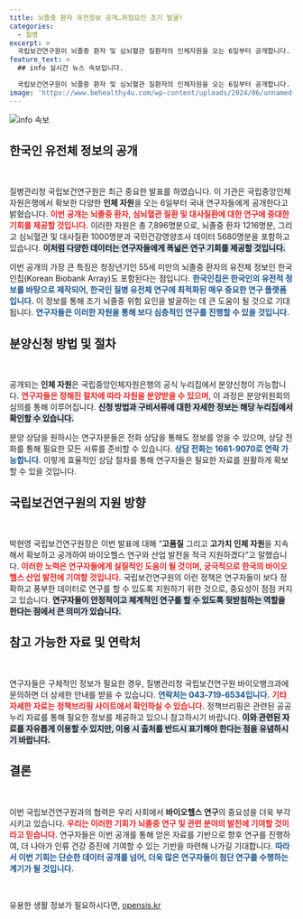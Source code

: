 ```yaml
---
title: 뇌졸중 환자 유전정보 공개…위험요인 조기 발굴!
categories:
  - 질병
excerpt: >
  국립보건연구원이 뇌졸중 환자 및 심뇌혈관 질환자의 인체자원을 오는 6일부터 공개합니다. 특히, 청장년기 뇌졸중 환자의 유전체 정보인 한국인칩이 포함되어 조기 위험 요인 발굴이 기대됩니다.
feature_text: >
  ## info 실시간 뉴스 속보입니다.

  국립보건연구원이 뇌졸중 환자 및 심뇌혈관 질환자의 인체자원을 오는 6일부터 공개합니다. 특히, 청장년기 뇌졸중 환자의 유전체 정보인 한국인칩이 포함되어 조기 위험 요인 발굴이 기대됩니다.
image: 'https://www.behealthy4u.com/wp-content/uploads/2024/06/unnamed-file.png'
---
```


<p><img src="https://www.behealthy4u.com/wp-content/uploads/2024/06/unnamed-file.png" alt="info 속보" /></p>

<h2 data-ke-size="size26">한국인 유전체 정보의 공개</h2>

<p data-ke-size="size16">&nbsp;</p> 

<p>질병관리청 국립보건연구원은 최근 중요한 발표를 하였습니다. 이 기관은 국립중앙인체자원은행에서 확보한 다양한 <b>인체 자원</b>을 오는 6일부터 국내 연구자들에게 공개한다고 밝혔습니다. <b><span style="color: #ee2323;">이번 공개는 뇌졸중 환자, 심뇌혈관 질환 및 대사질환에 대한 연구에 중대한 기회를 제공할 것입니다.</span></b> 이러한 자원은 총 7,896명분으로, 뇌졸중 환자 1216명분, 그리고 심뇌혈관 및 대사질환 1000명분과 국민건강영양조사 데이터 5680명분을 포함하고 있습니다. <b><span style="background-color: #21538527;">이처럼 다양한 데이터는 연구자들에게 폭넓은 연구 기회를 제공할 것입니다.</span></b> </p>

<p>이번 공개의 가장 큰 특징은 청장년기인 55세 미만의 뇌졸중 환자의 유전체 정보인 한국인칩(Korean Biobank Array)도 포함된다는 점입니다. <b><span style="color: #1a5490;">한국인칩은 한국인의 유전적 정보를 바탕으로 제작되어, 한국인 질병 유전체 연구에 최적화된 매우 중요한 연구 플랫폼입니다.</span></b> 이 정보를 통해 조기 뇌졸중 위험 요인을 발굴하는 데 큰 도움이 될 것으로 기대됩니다. <b><span style="color: #1a5490;">연구자들은 이러한 자원을 통해 보다 심층적인 연구를 진행할 수 있을 것입니다.</span></b></p>

<h2 data-ke-size="size26">분양신청 방법 및 절차</h2>

<p data-ke-size="size16">&nbsp;</p> 

<p>공개되는 <b>인체 자원</b>은 국립중앙인체자원은행의 공식 누리집에서 분양신청이 가능합니다. <b><span style="color: #ee2323;">연구자들은 정해진 절차에 따라 자원을 분양받을 수 있으며</span></b>, 이 과정은 분양위원회의 심의를 통해 이루어집니다. <b><span style="background-color: #21538527;">신청 방법과 구비서류에 대한 자세한 정보는 해당 누리집에서 확인할 수 있습니다.</span></b></p>

<p>분양 상담을 원하시는 연구자분들은 전화 상담을 통해도 정보를 얻을 수 있으며, 상담 전화를 통해 필요한 모든 서류를 준비할 수 있습니다. <b><span style="color: #1a5490;">상담 전화는 1661-9070로 연락 가능합니다.</span></b> 이렇게 효율적인 상담 절차를 통해 연구자들은 필요한 자료를 원활하게 확보할 수 있을 것입니다.</p>

<h2 data-ke-size="size26">국립보건연구원의 지원 방향</h2>

<p data-ke-size="size16">&nbsp;</p> 

<p>박현영 국립보건연구원장은 이번 발표에 대해 “<b>고품질</b> 그리고 <b>고가치 인체 자원</b>을 지속해서 확보하고 공개하여 바이오헬스 연구와 산업 발전을 적극 지원하겠다”고 말했습니다. <b><span style="color: #ee2323;">이러한 노력은 연구자들에게 실질적인 도움이 될 것이며, 궁극적으로 한국의 바이오헬스 산업 발전에 기여할 것입니다.</span></b> 국립보건연구원의 이런 정책은 연구자들이 보다 정확하고 풍부한 데이터로 연구를 할 수 있도록 지원하기 위한 것으로, 중요성이 점점 커지고 있습니다. <b><span style="background-color: #21538527;">연구자들이 안정적이고 체계적인 연구를 할 수 있도록 뒷받침하는 역할을 한다는 점에서 큰 의미가 있습니다.</span></b></p>

<h2 data-ke-size="size26">참고 가능한 자료 및 연락처</h2>

<p data-ke-size="size16">&nbsp;</p> 

<p>연구자들은 구체적인 정보가 필요한 경우, 질병관리청 국립보건연구원 바이오뱅크과에 문의하면 더 상세한 안내를 받을 수 있습니다. <b><span style="color: #1a5490;">연락처는 043-719-6534입니다.</span></b> <b><span style="color: #ee2323;">기타 자세한 자료는 정책브리핑 사이트에서 확인하실 수 있습니다.</span></b> 정책브리핑은 관련된 공공 누리 자료를 통해 필요한 정보를 제공하고 있으니 참고하시기 바랍니다. <b><span style="background-color: #21538527;">이와 관련된 자료를 자유롭게 이용할 수 있지만, 이용 시 출처를 반드시 표기해야 한다는 점을 유념하시기 바랍니다.</span></b> </p>

<h2 data-ke-size="size26">결론</h2>

<p data-ke-size="size16">&nbsp;</p> 

<p>이번 국립보건연구원과의 협력은 우리 사회에서 <b>바이오헬스 연구</b>의 중요성을 더욱 부각시키고 있습니다. <b><span style="color: #ee2323;">우리는 이러한 기회가 뇌졸중 연구 및 관련 분야의 발전에 기여할 것이라고 믿습니다.</span></b> 연구자들은 이번 공개를 통해 얻은 자료를 기반으로 향후 연구를 진행하여, 더 나아가 인류 건강 증진에 기여할 수 있는 기반을 마련해 나가길 기대합니다. <b><span style="color: #1a5490;">따라서 이번 기회는 단순한 데이터 공개를 넘어, 더욱 많은 연구자들이 첨단 연구를 수행하는 계기가 될 것입니다.</span></b> </p>

<p data-ke-size="size16">&nbsp;</p>
유용한 생활 정보가 필요하시다면, <a href="https://opensis.kr" rel="dofollow">opensis.kr</a>


